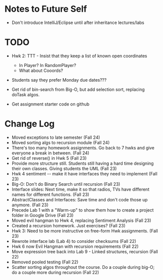 # Notes to Future Self
- Don't introduce IntelliJ/Eclipse until after inheritance lectures/labs



# TODO
- Hwk 2: TTT - Insist that they keep a list of known open coordinates
    - In Player? In RandomPlayer?
    - What about Cooords?

- Students say they prefer Monday due dates???
- Get rid of bin-search from Big-O, but add selection sort, replacing doTask algos.
- Get assignment starter code on github


# Change Log
- Moved exceptions to late semester (Fall 24)
- Moved sorting algs to recursion module (Fall 24)
- There's too many homework assignments. Go back to 7 hwks and give everyone a break in between. (Fall 24)
- Get rid of reverse() in Hwk 5 (Fall 23)
- Provide more structure still. Students still having a hard time designing their own classes. Giving students the UML (Fall 23)
- Hwk 4 sentiment -- make it have interfaces they need to implement (Fall 23)
- Big-O: Don't do Binary Search until recursion (Fall 23)
- Interface slides: Next time, make it so that radios, TVs have different names for different functions. (Fall 23)
- AbstractClasses and Interfaces: Save time and don't code those up anymore. (Fall 23)
- Precede Lab 1 with a "Warm-up" to show them how to create a project folder in Google Drive (Fall 23)
- Moved evil hangman to Hwk 4, replacing Sentiment Analysis (Fall 23)
- Created a recursion homework. Just exercises? (Fall 23)
- Hwk 3: Need to be more instructive on free-form Hwk assignments. (Fall 23)
- Rewrote interface lab (Lab 4) to consider checksums (Fall 22)
- Hwk 6 now Evil Hangman with recursion requirements (Fall 22)
- Move expression tree back into Lab 9 - Linked structures, recursion (Fall 22)
- Removed pooled testing (Fall 22)
- Scatter sorting algos throughout the course. Do a couple during big-O; do a couple more during recursion (Fall 22)
